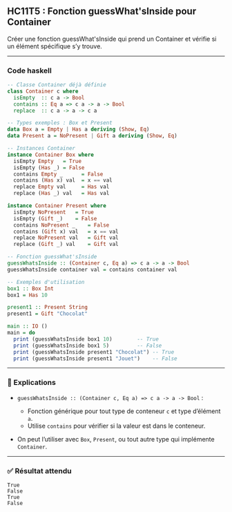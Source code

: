 ## HC11T5 : Fonction guessWhat'sInside pour Container

Créer une fonction guessWhat'sInside qui prend un Container et vérifie si un élément spécifique s’y trouve.

---

### Code haskell

```haskell
-- Classe Container déjà définie
class Container c where
  isEmpty  :: c a -> Bool
  contains :: Eq a => c a -> a -> Bool
  replace  :: c a -> a -> c a

-- Types exemples : Box et Present
data Box a = Empty | Has a deriving (Show, Eq)
data Present a = NoPresent | Gift a deriving (Show, Eq)

-- Instances Container
instance Container Box where
  isEmpty Empty   = True
  isEmpty (Has _) = False
  contains Empty _      = False
  contains (Has x) val  = x == val
  replace Empty val     = Has val
  replace (Has _) val   = Has val

instance Container Present where
  isEmpty NoPresent   = True
  isEmpty (Gift _)    = False
  contains NoPresent _    = False
  contains (Gift x) val   = x == val
  replace NoPresent val   = Gift val
  replace (Gift _) val    = Gift val

-- Fonction guessWhat'sInside
guessWhatsInside :: (Container c, Eq a) => c a -> a -> Bool
guessWhatsInside container val = contains container val

-- Exemples d'utilisation
box1 :: Box Int
box1 = Has 10

present1 :: Present String
present1 = Gift "Chocolat"

main :: IO ()
main = do
  print (guessWhatsInside box1 10)        -- True
  print (guessWhatsInside box1 5)         -- False
  print (guessWhatsInside present1 "Chocolat") -- True
  print (guessWhatsInside present1 "Jouet")    -- False
```

---

### 🔎 Explications

* `guessWhatsInside :: (Container c, Eq a) => c a -> a -> Bool` :

  * Fonction générique pour tout type de conteneur `c` et type d’élément `a`.
  * Utilise `contains` pour vérifier si la valeur est dans le conteneur.
* On peut l’utiliser avec `Box`, `Present`, ou tout autre type qui implémente `Container`.

---

### ✅ Résultat attendu

```
True
False
True
False
```
